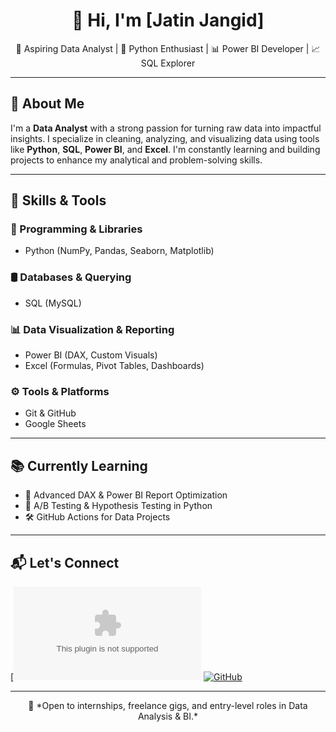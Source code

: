 <h1 align="center">👋 Hi, I'm [Jatin Jangid]</h1>

<p align="center">
  🎯 Aspiring Data Analyst | 🐍 Python Enthusiast | 📊 Power BI Developer | 📈 SQL Explorer
</p>

---

## 🧠 About Me

I'm a **Data Analyst** with a strong passion for turning raw data into impactful insights. I specialize in cleaning, analyzing, and visualizing data using tools like **Python**, **SQL**, **Power BI**, and **Excel**. I'm constantly learning and building projects to enhance my analytical and problem-solving skills.

---

## 🚀 Skills & Tools

### 🐍 Programming & Libraries
- Python (NumPy, Pandas, Seaborn, Matplotlib)

### 🛢️ Databases & Querying
- SQL (MySQL)

### 📊 Data Visualization & Reporting
- Power BI (DAX, Custom Visuals)
- Excel (Formulas, Pivot Tables, Dashboards)

### ⚙️ Tools & Platforms
- Git & GitHub
- Google Sheets

---

## 📚 Currently Learning

- 📘 Advanced DAX & Power BI Report Optimization  
- 🧪 A/B Testing & Hypothesis Testing in Python  
- 🛠️ GitHub Actions for Data Projects

---

## 📬 Let's Connect


[![Gmail](jangidjatin99@gmail.com)
[![GitHub](https://img.shields.io/badge/GitHub-black?logo=github&style=for-the-badge)](https://github.com/Jatin-jangid-hub)

---

<p align="center">
  🚀 *Open to internships, freelance gigs, and entry-level roles in Data Analysis & BI.*
</p>
